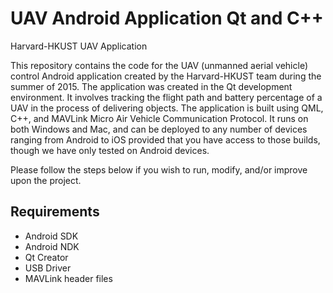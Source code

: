 # UAV Android Application Qt and C++
Harvard-HKUST UAV Application

This repository contains the code for the UAV (unmanned aerial vehicle) control Android application created by the Harvard-HKUST team during the summer of 2015. The application was created in the Qt development environment. It involves tracking the flight path and battery percentage of a UAV in the process of delivering objects. The application is built using QML, C++, and MAVLink Micro Air Vehicle Communication Protocol. It runs on both Windows and Mac, and can be deployed to any number of devices ranging from Android to iOS provided that you have access to those builds, though we have only tested on Android devices.

Please follow the steps below if you wish to run, modify, and/or improve upon the project.

## Requirements
- Android SDK
- Android NDK
- Qt Creator
- USB Driver
- MAVLink header files
